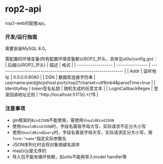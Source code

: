 # rop2-api
rop2-web的配套api。

### 开发/运行指南
需要安装MySQL 8.0。

需配置的环境变量(所有配置环境变量都以ROP2_开头，具体见utils/config.go)：
| 后缀(以ROP2_开头)  | 描述             | 格式                                                            |
| ------------------ | ---------------- | --------------------------------------------------------------- |
| Addr               | 监听地址         | 0.0.0.0:8080                                                    |
| DSN                | 数据库连接字符串 | username:pwd@tcp(host:port)/rop2?charset=utf8mb4&parseTime=true |
| IdentityKey        | token签名私钥    | 随机生成的任意文本                                              |
| LoginCallbackRegex | 登录回调地址正则 | ^http://localhost:5173(/.*)?$                                   |

### 注意事项
- gin框架的`BindJSON`不能使用，需使用`ShouldBindJSON`
- 使用`ShouldBindJSON`时，字段名需首字母大写，实际请求不区分大小写
- 使用`ShouldBindQuery`时，字段名需首字母大写，实际请求区分大小写，用`form:"name"`指定实际参数名
- JSON序列化时会将对象按键名排序
- map\[x\]y是无序的
- 导入包不能有循环依赖，如utils不能再导入model handler等